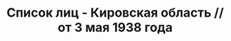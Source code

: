 ---
title: Список лиц - Кировская область // от 3 мая 1938 года
description: РГАСПИ, ф.17, т.8, оп.171, дело 416, лист 296
images:
- /disk/pictures/v08/17-171-416-296.jpg
- /disk/pictures/v08/17-171-416-297.jpg
- /disk/pictures/v08/17-171-416-298.jpg
- /disk/pictures/v08/17-171-416-299.jpg
- /disk/pictures/v08/17-171-416-300.jpg
---